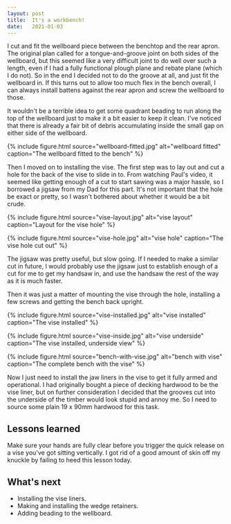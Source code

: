 ```yaml
---
layout: post
title:  It's a workbench!
date:   2021-01-03
---
```



I cut and fit the wellboard piece between the benchtop and the rear apron.  The
original plan called for a tongue-and-groove joint on both sides of the
wellboard, but this seemed like a very difficult joint to do well over such a
length, even if I had a fully functional plough plane and rebate plane (which I
do not).  So in the end I decided not to do the groove at all, and just fit the
wellboard in.  If this turns out to allow too much flex in the bench overall, I
can always install battens against the rear apron and screw the wellboard to
those.

It wouldn't be a terrible idea to get some quadrant beading to run along the
top of the wellboard just to make it a bit easier to keep it clean.  I've
noticed that there is already a fair bit of debris accumulating inside the
small gap on either side of the wellboard.

{% include figure.html source="wellboard-fitted.jpg" alt="wellboard fitted" caption="The wellboard fitted to the bench" %}

Then I moved on to installing the vise.  The first step was to lay out and cut
a hole for the back of the vise to slide in to.  From watching Paul's video, it
seemed like getting enough of a cut to start sawing was a major hassle, so I
borrowed a jigsaw from my Dad for this part.  It's not important that the hole
be exact or pretty, so I wasn't bothered about whether it would be a bit crude.

{% include figure.html source="vise-layout.jpg" alt="vise layout" caption="Layout for the vise hole" %}

{% include figure.html source="vise-hole.jpg" alt="vise hole" caption="The vise hole cut out" %}

The jigsaw was pretty useful, but slow going.  If I needed to make a similar
cut in future, I would probably use the jigsaw just to establish enough of a
cut for me to get my handsaw in, and use the handsaw the rest of the way as it
is much faster.

Then it was just a matter of mounting the vise through the hole, installing a
few screws and getting the bench back upright.

{% include figure.html source="vise-installed.jpg" alt="vise installed" caption="The vise installed" %}

{% include figure.html source="vise-inside.jpg" alt="vise underside" caption="The vise installed, underside view" %}

{% include figure.html source="bench-with-vise.jpg" alt="bench with vise" caption="The complete bench with the vise" %}

Now I just need to install the jaw liners in the vise to get it fully armed and
operational.  I had originally bought a piece of decking hardwood to be the
vise liner, but on further consideration I decided that the grooves cut into
the underside of the timber would look stupid and annoy me.  So I need to
source some plain 19 x 90mm hardwood for this task.

## Lessons learned

Make sure your hands are fully clear before you trigger the quick release on a
vise you've got sitting vertically.  I got rid of a good amount of skin off my
knuckle by failing to heed this lesson today.

## What's next

- Installing the vise liners.
- Making and installing the wedge retainers.
- Adding beading to the wellboard.
